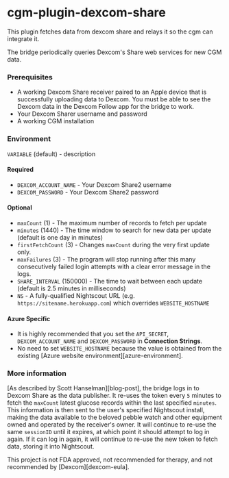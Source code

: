 cgm-plugin-dexcom-share
=======================

This plugin fetches data from dexcom share and relays it so the cgm can integrate it.

The bridge periodically queries Dexcom's Share web services for new CGM data.

### Prerequisites

* A working Dexcom Share receiver paired to an Apple device that is
  successfully uploading data to Dexcom.  You must be able to see the Dexcom
  data in the Dexcom Follow app for the bridge to work.
* Your Dexcom Sharer username and password
* A working CGM installation

### Environment

`VARIABLE` (default) - description

#### Required

* `DEXCOM_ACCOUNT_NAME` - Your Dexcom Share2 username
* `DEXCOM_PASSWORD` - Your Dexcom Share2 password

#### Optional

* `maxCount` (1) - The maximum number of records to fetch per update
* `minutes` (1440) - The time window to search for new data per update (default is one day in minutes)
* `firstFetchCount` (3) - Changes `maxCount` during the very first update only.
* `maxFailures` (3) - The program will stop running after this many
  consecutively failed login attempts with a clear error message in the logs.
* `SHARE_INTERVAL` (150000) - The time to wait between each update (default is 2.5 minutes in milliseconds)
* `NS` - A fully-qualified Nightscout URL (e.g. `https://sitename.herokuapp.com`) which overrides `WEBSITE_HOSTNAME`

#### Azure Specific

* It is highly recommended that you set the `API_SECRET`, `DEXCOM_ACCOUNT_NAME` and `DEXCOM_PASSWORD` in **Connection Strings**.
* No need to set `WEBSITE_HOSTNAME` because the value is obtained from the existing [Azure website environment][azure-environment].

### More information

[As described by Scott Hanselman][blog-post], the bridge logs in to Dexcom
Share as the data publisher.  It re-uses the token every `5` minutes to fetch
the `maxCount` latest glucose records within the last specified `minutes`.
This information is then sent to the user's specified Nightscout install,
making the data available to the beloved pebble watch and other equipment owned
and operated by the receiver's owner.  It will continue to re-use the same
`sessionID` until it expires, at which point it should attempt to log in again.
If it can log in again, it will continue to re-use the new token to fetch data,
storing it into Nightscout.

This project is not FDA approved, not recommended for therapy, and not
recommended by [Dexcom][dexcom-eula].

